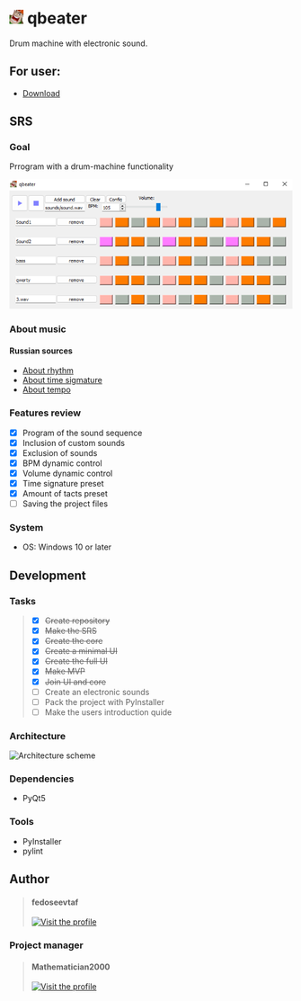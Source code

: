 # <img src='icons/icon.png' alt='' width='25' height='25'/> qbeater

Drum machine with electronic sound.

## For user:

- [Download]()

## SRS

### Goal

Prrogram with a drum-machine functionality

![Preview](stuff/preview.png)

### About music

#### Russian sources

- [About rhythm](https://muz-teoretik.ru/ritm-i-metr-v-muzyke-chto-eto-takoe-i-zachem-oni-nuzhny/)
- [About time sigmature](https://muz-teoretik.ru/muzykalnyj-razmer/)
- [About tempo](https://muz-teoretik.ru/tempy-v-muzyke/)

### Features review

- [X] Program of the sound sequence
- [X] Inclusion of custom sounds
- [X] Exclusion of sounds
- [X] BPM dynamic control
- [X] Volume dynamic control
- [X] Time signature preset
- [X] Amount of tacts preset
- [ ] Saving the project files

### System

- OS: Windows 10 or later

## Development

### Tasks

> - [X] ~~Create repository~~ 
> - [X] ~~Make the SRS~~
> - [X] ~~Create the core~~
> - [X] ~~Create a minimal UI~~
> - [X] ~~Create the full UI~~
> - [X] ~~Make MVP~~
> - [X] ~~Join UI and core~~
> - [ ] Create an electronic sounds
> - [ ] Pack the project with PyInstaller
> - [ ] Make the users introduction quide

### Architecture

![Architecture scheme](stuff/arc_scheme.png)

### Dependencies

- PyQt5

### Tools

- PyInstaller
- pylint

## Author

> #### fedoseevtaf
> 
> [<img src='https://avatars.githubusercontent.com/u/76451152?s=400&u=695dc1d0ea82249a7418ae64f3554d6c77c10f09&v=4' alt='Visit the profile' width='100' height='100'/>](https://github.com/fedoseevtaf)

### Project manager

> #### Mathematician2000
>
>[<img src='https://avatars.githubusercontent.com/u/43710527?v=4' alt='Visit the profile' width='100' height='100'/>](https://github.com/Mathematician2000)
